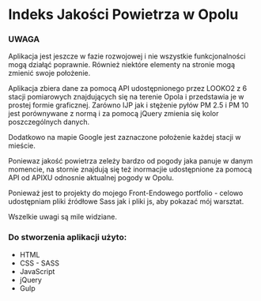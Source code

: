 # Indeks Jakości Powietrza w Opolu
### UWAGA
Aplikacja jest jeszcze w fazie rozwojowej i nie wszystkie funkcjonalności mogą działąć poprawnie. Również niektóre elementy na stronie mogą zmienić swoje położenie. 

Aplikacja zbiera dane za pomocą API udostępnionego przez LOOKO2 z 6 stacji pomiarowych znajdujących się na terenie Opola i przedstawia je w prostej formie graficznej. Zarówno IJP jak i stężenie pyłów PM 2.5 i PM 10 jest porównywane z normą i za pomocą jQuery zmienia się kolor poszczególnych danych. 

Dodatkowo na mapie Google jest zaznaczone położenie każdej stacji w mieście.

Poniewaz jakość powietrza zeleży bardzo od pogody jaka panuje w danym momencie, na stornie znajdują się też inormacjie udostępnione za pomocą API od APIXU odnosnie aktualnej pogody w Opolu.

Ponieważ jest to projekty do mojego Front-Endowego portfolio - celowo udostępniam pliki źródłowe Sass jak i pliki js, aby pokazać mój warsztat. 

Wszelkie uwagi są mile widziane. 


### Do stworzenia aplikacji użyto:
* HTML
* CSS - SASS
* JavaScript
* jQuery
* Gulp
